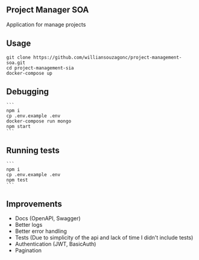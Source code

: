 ## Project Manager SOA

Application for manage projects

## Usage

    git clone https://github.com/williansouzagonc/project-management-soa.git
    cd project-management-sia
    docker-compose up

## Debugging

    ```
    npm i
    cp .env.example .env
    docker-compose run mongo
    npm start
    ```

## Running tests

    ```
    npm i
    cp .env.example .env
    npm test
    ```

## Improvements

- Docs (OpenAPI, Swagger)
- Better logs
- Better error handling
- Tests (Due to simplicity of the api and lack of time I didn't include tests)
- Authentication (JWT, BasicAuth)
- Pagination